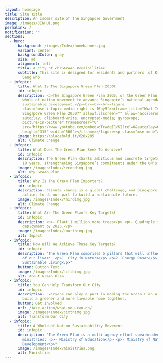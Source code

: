 ```yaml
---
layout: homepage
title: Site Title
description: An Isomer site of the Singapore Government
image: /images/JINHUI.png
permalink: /
notification: ""
sections:
  - hero:
      background: /images/Index/homebanner.jpg
      variant: center
      backgroundColor: gray
      size: md
      alignment: left
      title: A City of <br>Green Possibilities
      subtitle: This site is designed for residents and partners  of Kreta Ayer-Kim
        Seng who
  - infopic:
      title: What Is The Singapore Green Plan 2030?
      id: infopic
      description: <p>The Singapore Green Plan 2030, or the Green Plan, is a
        whole-of-nation movement to advance Singapore’s national agenda on
        sustainable development.</p><br><br><br><figure
        class="mse-infopic-media-right is-16by9"><iframe title="What Is The
        Singapore Green Plan 2030?" allowfullscreen="" allow="accelerometer;
        autoplay; clipboard-write; encrypted-media; gyroscope;
        picture-in-picture" frameborder="0"
        src="https://www.youtube.com/embed/oTrwdqIRVKI?rel=0&autoplay=0&mute=1&enablejsapi=1"
        height="315" width="560"></iframe></figure><p class="mse-none"></p>
      image: https://placehold.it/628x285
      alt: Climate Change
  - infopic:
      title: What Does The Green Plan Seek To Achieve?
      id: infopic
      description: The Green Plan charts ambitious and concrete targets over the next
        10 years, strengthening Singapore’s commitments under the UN’s 2030
      image: /images/Index/secondimg.jpg
      alt: Why Green Plan
  - infopic:
      title: Why Is The Green Plan Important?
      id: infopic
      description: Climate change is a global challenge, and Singapore is taking firm
        actions to do our part to build a sustainable future.
      image: /images/Index/thirdimg.jpg
      alt: Climate Change
  - infopic:
      title: What Are The Green Plan’s Key Targets?
      id: infopic
      description: <p>- Plant 1 million more trees</p> <p>- Quadruple solar energy
        deployment by 2025.</p>
      image: /images/Index/fourthimg.jpg
      alt: Impact
  - infopic:
      title: How Will We Achieve These Key Targets?
      id: infopic
      description: "The Green Plan comprises 5 pillars that will influence all aspects
        of our lives:  <p>1. City in Nature</p> <p>2. Energy Reset</p> <p>3.
        Sustainable Living</p>"
      button: Button Text
      image: /images/Index/fifthimg.jpg
      alt: About Green Plan
  - infopic:
      title: You Can Help Transform Our City
      id: infopic
      description: Everyone can play a part in making the Green Plan a reality. Let's
        build a greener and more liveable home together.
      button: Get Involved
      url: /take-action/what-you-can-do/
      image: /images/Index/sixthimg.jpg
      alt: Transform Our City
  - infopic:
      title: A Whole-of-Nation Sustainability Movement
      id: infopic
      description: "The Green Plan is a multi-agency effort spearheaded by five
        ministries: <p>- Ministry of Education</p> <p>- Ministry of National
        Development</p>"
      image: /images/Index/ministries.png
      alt: Ministries
---
```

